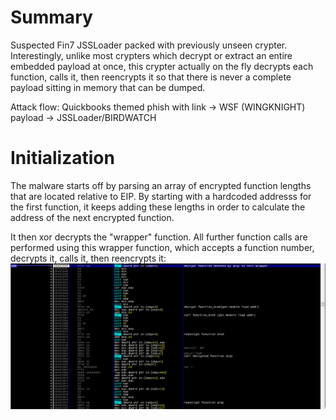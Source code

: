 # Summary
Suspected Fin7 JSSLoader packed with previously unseen crypter. Interestingly, unlike most crypters which decrypt or extract an entire embedded payload at once, this crypter actually on the fly decrypts each function, calls it, then reencrypts it so that there is never a complete payload sitting in memory that can be dumped. 

Attack flow:
    Quickbooks themed phish with link -> WSF (WINGKNIGHT) payload -> JSSLoader/BIRDWATCH

# Initialization
The malware starts off by parsing an array of encrypted function lengths that are located relative to EIP. By starting with a hardcoded addresss for the first function, it keeps adding these lengths in order to calculate the address of the next encrypted function.

It then xor decrypts the "wrapper" function. All further function calls are performed using this wrapper function, which accepts a function number, decrypts it, calls it, then reencrypts it:
![Wrapper Function](img/wrapper.png)



